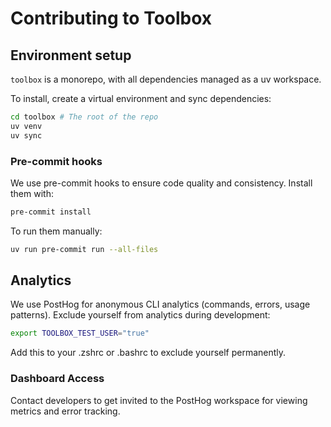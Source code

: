 # Contributing to Toolbox

## Environment setup

`toolbox` is a monorepo, with all dependencies managed as a uv workspace.

To install, create a virtual environment and sync dependencies:

```bash
cd toolbox # The root of the repo
uv venv
uv sync
```

### Pre-commit hooks

We use pre-commit hooks to ensure code quality and consistency. Install them with:

```bash
pre-commit install
```

To run them manually:

```bash
uv run pre-commit run --all-files
```

## Analytics

We use PostHog for anonymous CLI analytics (commands, errors, usage patterns).
Exclude yourself from analytics during development:

```bash
export TOOLBOX_TEST_USER="true"
```

Add this to your .zshrc or .bashrc to exclude yourself permanently.

### Dashboard Access

Contact developers to get invited to the PostHog workspace for viewing metrics and error tracking.
